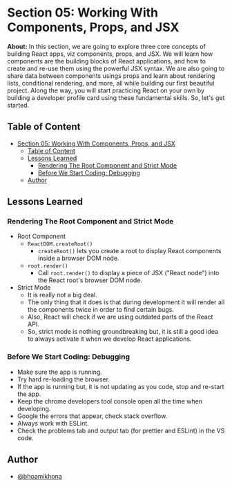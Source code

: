 # Section 05: Working With Components, Props, and JSX

**About:** In this section, we are going to explore three core concepts of building React apps, viz components, props, and JSX. We will learn how components are the building blocks of React applications, and how to create and re-use them using the powerful JSX syntax. We are also going to share data between components usings props and learn about rendering lists, conditional rendering, and more, all while building our first beautiful project. Along the way, you will start practicing React on your own by building a developer profile card using these fundamental skills. So, let's get started.

## Table of Content

- [Section 05: Working With Components, Props, and JSX](#section-05-working-with-components-props-and-jsx)
  - [Table of Content](#table-of-content)
  - [Lessons Learned](#lessons-learned)
    - [Rendering The Root Component and Strict Mode](#rendering-the-root-component-and-strict-mode)
    - [Before We Start Coding: Debugging](#before-we-start-coding-debugging)
  - [Author](#author)

## Lessons Learned

### Rendering The Root Component and Strict Mode

- Root Component
  - `ReactDOM.createRoot()`
    - `createRoot()` lets you create a root to display React components inside a browser DOM node.
  - `root.render()`
    - Call `root.render()` to display a piece of JSX ("React node") into the React root's browser DOM node.
- Strict Mode
  - It is really not a big deal.
  - The only thing that it does is that during development it will render all the components twice in order to find certain bugs.
  - Also, React will check if we are using outdated parts of the React API.
  - So, strict mode is nothing groundbreaking but, it is still a good idea to always activate it when we develop React applications.

### Before We Start Coding: Debugging

- Make sure the app is running.
- Try hard re-loading the browser.
- If the app is running but, it is not updating as you code, stop and re-start the app.
- Keep the chrome developers tool console open all the time when developing.
- Google the errors that appear, check stack overflow.
- Always work with ESLint.
- Check the problems tab and output tab (for prettier and ESLint) in the VS code.

## Author

- [@bhoamikhona](https://github.com/bhoamikhona)
